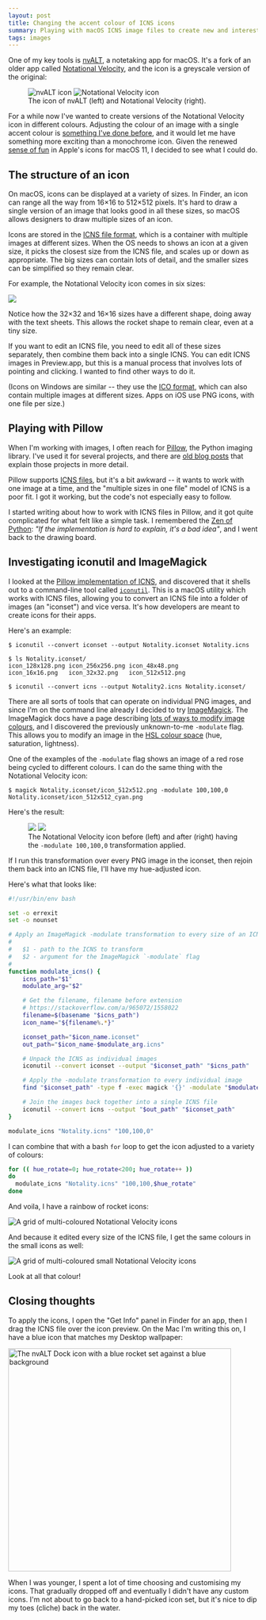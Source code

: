 ```yaml
---
layout: post
title: Changing the accent colour of ICNS icons
summary: Playing with macOS ICNS image files to create new and interesting icons.
tags: images
---
```


One of my key tools is [nvALT], a notetaking app for macOS.
It's a fork of an older app called [Notational Velocity], and the icon is a greyscale version of the original:

<figure style="max-width: 500px;">
  <img alt="nvALT icon" src="/images/2020/nvalt.png" style="max-width: 49%; display: inline-block;">
  <img alt="Notational Velocity icon" src="/images/2020/notational.png" style="max-width: 49%; display: inline-block;">
  <figcaption>The icon of nvALT (left) and Notational Velocity (right).</figcaption>
</figure>

For a while now I've wanted to create versions of the Notational Velocity icon in different colours.
Adjusting the colour of an image with a single accent colour is [something I've done before](/2020/02/adjusting-the-dominant-colour-of-an-image/), and it would let me have something more exciting than a monochrome icon.
Given the renewed [sense of fun] in Apple's icons for macOS 11, I decided to see what I could do.

[nvALT]: https://brettterpstra.com/projects/nvalt/
[Notational Velocity]: http://notational.net/
[sense of fun]: https://applypixels.com/blog/comeback



## The structure of an icon

On macOS, icons can be displayed at a variety of sizes.
In Finder, an icon can range all the way from 16&times;16 to 512&times;512 pixels.
It's hard to draw a single version of an image that looks good in all these sizes, so macOS allows designers to draw multiple sizes of an icon.

Icons are stored in the [ICNS file format], which is a container with multiple images at different sizes.
When the OS needs to shows an icon at a given size, it picks the closest size from the ICNS file, and scales up or down as appropriate.
The big sizes can contain lots of detail, and the smaller sizes can be simplified so they remain clear.

For example, the Notational Velocity icon comes in six sizes:

<img src="/images/2020/notational-icon-sizes.png">

Notice how the 32&times;32 and 16&times;16 sizes have a different shape, doing away with the text sheets.
This allows the rocket shape to remain clear, even at a tiny size.

If you want to edit an ICNS file, you need to edit all of these sizes separately, then combine them back into a single ICNS.
You can edit ICNS images in Preview.app, but this is a manual process that involves lots of pointing and clicking.
I wanted to find other ways to do it.

(Icons on Windows are similar -- they use the [ICO format], which can also contain multiple images at different sizes.
Apps on iOS use PNG icons, with one file per size.)

[ICNS file format]: https://en.wikipedia.org/wiki/ICNS
[ICO format]: https://en.wikipedia.org/wiki/ICO_(file_format)



## Playing with Pillow

When I'm working with images, I often reach for [Pillow], the Python imaging library.
I've used it for several projects, and there are [old blog posts][pillow_posts] that explain those projects in more detail.

Pillow supports [ICNS files][pillow_icns], but it's a bit awkward -- it wants to work with one image at a time, and the "multiple sizes in one file" model of ICNS is a poor fit.
I got it working, but the code's not especially easy to follow.

I started writing about how to work with ICNS files in Pillow, and it got quite complicated for what felt like a simple task.
I remembered the [Zen of Python][zen]: *"If the implementation is hard to explain, it's a bad idea"*, and I went back to the drawing board.

[Pillow]: https://pillow.readthedocs.io/
[pillow_posts]: /all-posts-by-tag/#python-pillow
[pillow_icns]: https://pillow.readthedocs.io/en/stable/handbook/image-file-formats.html?highlight=icns#icns
[zen]: https://www.python.org/dev/peps/pep-0020/



## Investigating iconutil and ImageMagick

I looked at the [Pillow implementation of ICNS], and discovered that it shells out to a command-line tool called [`iconutil`](/files/2020/iconutil.html).
This is a macOS utility which works with ICNS files, allowing you to convert an ICNS file into a folder of images (an "iconset") and vice versa.
It's how developers are meant to create icons for their apps.

Here's an example:

```console
$ iconutil --convert iconset --output Notality.iconset Notality.icns

$ ls Notality.iconset/
icon_128x128.png icon_256x256.png icon_48x48.png
icon_16x16.png   icon_32x32.png   icon_512x512.png

$ iconutil --convert icns --output Notality2.icns Notality.iconset/
```

There are all sorts of tools that can operate on individual PNG images, and since I'm on the command line already I decided to try [ImageMagick].
The ImageMagick docs have a page describing [lots of ways to modify image colours][modifications], and I discovered the previously unknown-to-me `-modulate` flag.
This allows you to modify an image in the [HSL colour space][HSL colour space] (hue, saturation, lightness).

One of the examples of the `-modulate` flag shows an image of a red rose being cycled to different colours.
I can do the same thing with the Notational Velocity icon:

```console
$ magick Notality.iconset/icon_512x512.png -modulate 100,100,0 Notality.iconset/icon_512x512_cyan.png
```

Here's the result:

<figure style="max-width: 500px;">
  <img src="/images/2020/notational.png" style="max-width: 49%; display: inline-block;">
  <img src="/images/2020/notational_cyan.png" style="max-width: 49%; display: inline-block;">
  <figcaption>The Notational Velocity icon before (left) and after (right) having the <code>&#8209;modulate&nbsp;100,100,0</code> transformation applied.</figcaption>
</figure>

If I run this transformation over every PNG image in the iconset, then rejoin them back into an ICNS file, I'll have my hue-adjusted icon.

Here's what that looks like:

```bash
#!/usr/bin/env bash

set -o errexit
set -o nounset

# Apply an ImageMagick -modulate transformation to every size of an ICNS image.
#
#   $1 - path to the ICNS to transform
#   $2 - argument for the ImageMagick `-modulate` flag
#
function modulate_icns() {
    icns_path="$1"
    modulate_arg="$2"

    # Get the filename, filename before extension
    # https://stackoverflow.com/a/965072/1558022
    filename=$(basename "$icns_path")
    icon_name="${filename%.*}"

    iconset_path="$icon_name.iconset"
    out_path="$icon_name-$modulate_arg.icns"

    # Unpack the ICNS as individual images
    iconutil --convert iconset --output "$iconset_path" "$icns_path"

    # Apply the -modulate transformation to every individual image
    find "$iconset_path" -type f -exec magick '{}' -modulate "$modulate_arg" '{}' \;

    # Join the images back together into a single ICNS file
    iconutil --convert icns --output "$out_path" "$iconset_path"
}

modulate_icns "Notality.icns" "100,100,0"
```

I can combine that with a bash `for` loop to get the icon adjusted to a variety of colours:

```bash
for (( hue_rotate=0; hue_rotate<200; hue_rotate++ ))
do
  modulate_icns "Notality.icns" "100,100,$hue_rotate"
done
```

And voila, I have a rainbow of rocket icons:

<img alt="A grid of multi-coloured Notational Velocity icons" src="/images/2020/notality_rainbow_big.png">

And because it edited every size of the ICNS file, I get the same colours in the small icons as well:

<img alt="A grid of multi-coloured small Notational Velocity icons" src="/images/2020/notality_rainbow_small.png">

Look at all that colour!


[Pillow implementation of ICNS]: https://github.com/python-pillow/Pillow/blob/74a4c88a12737fd351797c137d8ade92c63b64b0/src/PIL/IcnsImagePlugin.py#L305-L312
[ImageMagick]: https://en.wikipedia.org/wiki/ImageMagick
[modifications]: https://www.imagemagick.org/Usage/color_mods/#modulate
[HSL colour space]: https://en.wikipedia.org/wiki/HSL_and_HSV



## Closing thoughts

To apply the icons, I open the "Get Info" panel in Finder for an app, then I drag the ICNS file over the icon preview.
On the Mac I'm writing this on, I have a blue icon that matches my Desktop wallpaper:

<img alt="The nvALT Dock icon with a blue rocket set against a blue background" src="/images/2020/nvalt_blue_screenshot.png" style="width: 450px;">

When I was younger, I spent a lot of time choosing and customising my icons.
That gradually dropped off and eventually I didn't have any custom icons.
I'm not about to go back to a hand-picked icon set, but it's nice to dip my toes (cliche) back in the water.
